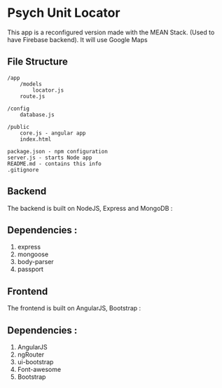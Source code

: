 # Psych Unit Locator

This app is a reconfigured version made with the MEAN Stack. (Used to have Firebase backend). It will use Google Maps

## File Structure

```
/app
	/models
		locator.js
	route.js

/config
	database.js

/public
	core.js - angular app
	index.html

package.json - npm configuration
server.js - starts Node app
README.md - contains this info
.gitignore
```

## Backend

The backend is built on NodeJS, Express and MongoDB :

Dependencies :
--------------
1. express
2. mongoose
3. body-parser
4. passport

## Frontend

The frontend is built on AngularJS, Bootstrap :

Dependencies :
--------------
1. AngularJS
2. ngRouter
3. ui-bootstrap
4. Font-awesome
5. Bootstrap
